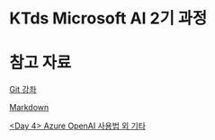 # KTds Microsoft AI 2기 과정

# 참고 자료 
[Git 강좌](https://www.youtube.com/watch?v=JZJQ4_8XoPM&list=PLHF1wYTaCuixewA1hAn8u6hzx5mNenAGM)

[Markdown](https://inpa.tistory.com/entry/MarkDown-%F0%9F%93%9A-%EB%A7%88%ED%81%AC%EB%8B%A4%EC%9A%B4-%EB%AC%B8%EB%B2%95-%F0%9F%92%AF-%EC%A0%95%EB%A6%AC)

[<Day 4> Azure OpenAI 사용법 외 기타](./Day%204/README.md)